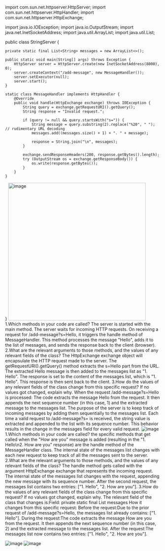 import com.sun.net.httpserver.HttpServer;
import com.sun.net.httpserver.HttpHandler;
import com.sun.net.httpserver.HttpExchange;

import java.io.IOException;
import java.io.OutputStream;
import java.net.InetSocketAddress;
import java.util.ArrayList;
import java.util.List;

public class StringServer {

    private static final List<String> messages = new ArrayList<>();

    public static void main(String[] args) throws Exception {
        HttpServer server = HttpServer.create(new InetSocketAddress(8000), 0);
        server.createContext("/add-message", new MessageHandler());
        server.setExecutor(null);
        server.start();
    }

    static class MessageHandler implements HttpHandler {
        @Override
        public void handle(HttpExchange exchange) throws IOException {
            String query = exchange.getRequestURI().getQuery();
            String response = "Invalid request.";

            if (query != null && query.startsWith("s=")) {
                String message = query.substring(2).replace("%20", " "); // rudimentary URL decoding
                messages.add((messages.size() + 1) + ". " + message);

                response = String.join("\n", messages);
            }

            exchange.sendResponseHeaders(200, response.getBytes().length);
            try (OutputStream os = exchange.getResponseBody()) {
                os.write(response.getBytes());
            }
        }
    }
}
<img width="446" alt="image" src="https://github.com/Lyon0129/Lab-report2/assets/130290363/2fd0196e-dc51-4fec-8090-3c1f4632452b">
1.Which methods in your code are called?
  The server is started with the main method.
  The server waits for incoming HTTP requests.
  On receiving a request for /add-message?s=Hello, it triggers the handle method of MessageHandler.
  This method processes the message "Hello", adds it to the list of messages, and sends the response back to the client (browser).
2.What are the relevant arguments to those methods, and the values of any relevant fields of the class?
  The HttpExchange exchange object will encapsulate the HTTP request made to the server.
  The getRequestURI().getQuery() method extracts the s=Hello part from the URL.
  The extracted Hello message is then added to the messages list as "1. Hello".
  The response is set to the content of the messages list, which is "1. Hello".
  This response is then sent back to the client.
3.How do the values of any relevant fields of the class change from this specific request? If no values got changed, explain why.
  When the request /add-message?s=Hello is processed:
  The code extracts the message Hello from the request.
  It then appends the next sequence number (in this case, 1) and the extracted message to the messages list.
  The purpose of the server is to keep track of incoming messages by adding them sequentially to the messages list. 
  Each time a valid request to /add-message?s=<string> is received, the string value is extracted and appended to the list with its     sequence number. 
  This behavior results in the change in the messages field for every valid request.
![image](https://github.com/Lyon0129/Lab-report2/assets/130290363/5e579269-cb34-41db-807d-34135e757dd9)
1.Which methods in your code are called?
  the specific methods that get called when the "How are you" message is added (resulting in the "1. Hello\n2. How are you" response) are the handle method of the MessageHandler class. The internal state of the messages list changes with each new request to keep track of all the messages sent to the server.
2.What are the relevant arguments to those methods, and the values of any relevant fields of the class?
  The handle method gets called with the argument HttpExchange exchange that represents the incoming request. The internal state of the messages list changes with the request, appending the new message with its sequence number. After the second request, the messages list contains two entries: ["1. Hello", "2. How are you"].
3.How do the values of any relevant fields of the class change from this specific request? If no values got changed, explain why.
  The relevant field of the class that changes is:Field: private static final List<String> messages
  How it changes from this specific request:
  Before the request:Due to the prior request of /add-message?s=Hello, the messages list already contains: ["1. Hello"].
  During the request:The code extracts the message How are you from the request. It then appends the next sequence number (in this case, 2) and the extracted message to the messages list.
  After the request:The messages list now contains two entries: ["1. Hello", "2. How are you"].

![image](https://github.com/Lyon0129/Lab-report2/assets/130290363/0eb765a0-dc65-4f4c-8fa1-ecd79ae801da)
![image](https://github.com/Lyon0129/Lab-report2/assets/130290363/95be1e6c-7e4c-4944-8f9c-2b882619fd8c)






